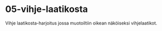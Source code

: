 # 05-vihje-laatikosta

Vihje laatikosta-harjoitus jossa muotoiltiin oikean näköiseksi vihjelaatikot.
